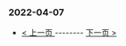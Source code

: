 ### 2022-04-07 
 

- [ < 上一页 ](https://github.com/able8/weibo-hot-record/blob/master/2022-04-06.md) -------- [ 下一页 > ](https://github.com/able8/weibo-hot-record/blob/master/2022-04-08.md)